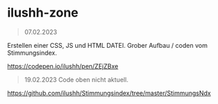 # ilushh-zone
>07.02.2023

Erstellen einer CSS, JS und HTML DATEI.
Grober Aufbau / coden vom Stimmungsindex.

https://codepen.io/ilushh/pen/ZEjZBxe

>19.02.2023
Code oben nicht aktuell. 

https://github.com/ilushh/Stimmungsindex/tree/master/StimmungsNdx

